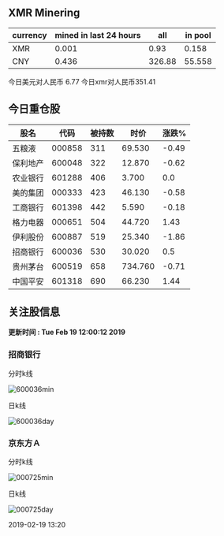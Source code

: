 ## XMR Minering

|currency|mined in last 24 hours|all|in pool|
|---|---|---|---|
|XMR|0.001|0.93|0.158|
|CNY|0.436|326.88|55.558|

今日美元对人民币 6.77	今日xmr对人民币351.41


## 今日重仓股 

|股名|代码|被持数|时价|涨跌%|
|---|---|---|---|---|
|五粮液|000858|311|69.530|-0.49|
|保利地产|600048|322|12.870|-0.62|
|农业银行|601288|406|3.700|0.0|
|美的集团|000333|423|46.130|-0.58|
|工商银行|601398|442|5.590|-0.18|
|格力电器|000651|504|44.720|1.43|
|伊利股份|600887|519|25.340|-1.86|
|招商银行|600036|530|30.020|0.5|
|贵州茅台|600519|658|734.760|-0.71|
|中国平安|601318|690|66.230|1.44|

## 关注股信息
**更新时间 : Tue Feb 19 12:00:12 2019**
### 招商银行 
分时k线

![600036min](http://image.sinajs.cn/newchart/min/n/sh600036.gif)

日k线

![600036day](http://image.sinajs.cn/newchart/daily/n/sh600036.gif)

### 京东方Ａ 
分时k线

![000725min](http://image.sinajs.cn/newchart/min/n/sz000725.gif)

日k线

![000725day](http://image.sinajs.cn/newchart/daily/n/sz000725.gif)

2019-02-19 13:20